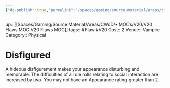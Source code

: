 ```yaml
---
{"dg-publish":true,"permalink":"/spaces/gaming/source-material/areas/c-wo-d/genre/vampire/v20/merits-and-flaws/disfigured/","dgHomeLink":true,"dgPassFrontmatter":true}
---
```


up:: [[Spaces/Gaming/Source Material/Areas/CWoD/• MOCs/V20/V20 Flaws MOC|V20 Flaws MOC]]
tags:: #Flaw #V20 
Cost:: 2
Venue:: Vampire
Category:: Physical
# Disfigured
A hideous disfigurement makes your appearance disturbing
and memorable. The difficulties of all die rolls
relating to social interaction are increased by two. You
may not have an Appearance rating greater than 2.